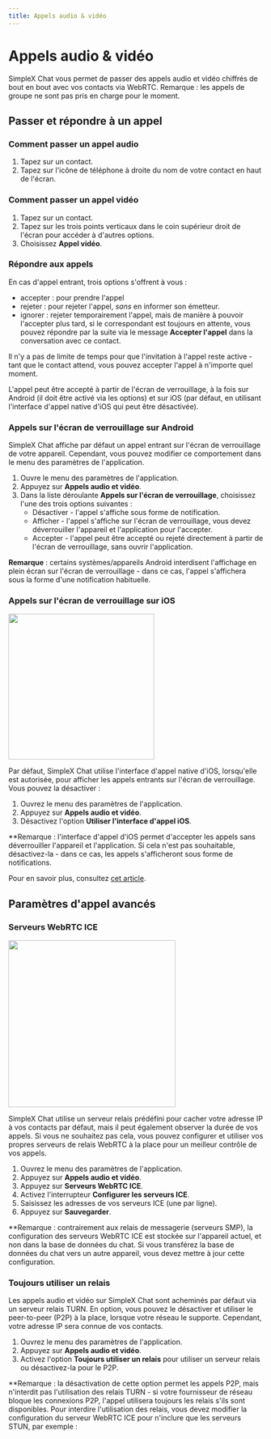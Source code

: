 ```yaml
---
title: Appels audio & vidéo
---
```

# Appels audio & vidéo

SimpleX Chat vous permet de passer des appels audio et vidéo chiffrés de bout en bout avec vos contacts via WebRTC. Remarque : les appels de groupe ne sont pas pris en charge pour le moment.

## Passer et répondre à un appel

### Comment passer un appel audio

1. Tapez sur un contact.
2. Tapez sur l'icône de téléphone à droite du nom de votre contact en haut de l'écran.

### Comment passer un appel vidéo

1. Tapez sur un contact.
2. Tapez sur les trois points verticaux dans le coin supérieur droit de l'écran pour accéder à d'autres options.
3. Choisissez **Appel vidéo**.

### Répondre aux appels

En cas d'appel entrant, trois options s'offrent à vous :

- accepter : pour prendre l'appel
- rejeter : pour rejeter l'appel, _sans_ en informer son émetteur.
- ignorer : rejeter temporairement l'appel, mais de manière à pouvoir l'accepter plus tard, si le correspondant est toujours en attente, vous pouvez répondre par la suite via le message **Accepter l'appel** dans la conversation avec ce contact.

Il n'y a pas de limite de temps pour que l'invitation à l'appel reste active - tant que le contact attend, vous pouvez accepter l'appel à n'importe quel moment.

L'appel peut être accepté à partir de l'écran de verrouillage, à la fois sur Android (il doit être activé via les options) et sur iOS (par défaut, en utilisant l'interface d'appel native d'iOS qui peut être désactivée).

### Appels sur l'écran de verrouillage sur Android

SimpleX Chat affiche par défaut un appel entrant sur l'écran de verrouillage de votre appareil. Cependant, vous pouvez modifier ce comportement dans le menu des paramètres de l'application.

1. Ouvre le menu des paramètres de l'application.
2. Appuyez sur **Appels audio et vidéo**.
3. Dans la liste déroulante **Appels sur l'écran de verrouillage**, choisissez l'une des trois options suivantes :
   - Désactiver - l'appel s'affiche sous forme de notification.
   - Afficher - l'appel s'affiche sur l'écran de verrouillage, vous devez déverrouiller l'appareil et l'application pour l'accepter.
   - Accepter - l'appel peut être accepté ou rejeté directement à partir de l'écran de verrouillage, sans ouvrir l'application.

**Remarque** : certains systèmes/appareils Android interdisent l'affichage en plein écran sur l'écran de verrouillage - dans ce cas, l'appel s'affichera sous la forme d'une notification habituelle.

### Appels sur l'écran de verrouillage sur iOS

<img src="../../blog/images/20230328-call1.png" width="288">

Par défaut, SimpleX Chat utilise l'interface d'appel native d'iOS, lorsqu'elle est autorisée, pour afficher les appels entrants sur l'écran de verrouillage. Vous pouvez la désactiver :

1. Ouvrez le menu des paramètres de l'application.
2. Appuyez sur **Appels audio et vidéo**.
3. Désactivez l'option **Utiliser l'interface d'appel iOS**.

**Remarque : l'interface d'appel d'iOS permet d'accepter les appels sans déverrouiller l'appareil et l'application. Si cela n'est pas souhaitable, désactivez-la - dans ce cas, les appels s'afficheront sous forme de notifications.

Pour en savoir plus, consultez [cet article](../../blog/20230328-simplex-chat-v4-6-profils-cachés.md#improved-audiovideo-calls).

## Paramètres d'appel avancés

### Serveurs WebRTC ICE

<img src="../../blog/images/20220928-ice-servers.png" width="330">

SimpleX Chat utilise un serveur relais prédéfini pour cacher votre adresse IP à vos contacts par défaut, mais il peut également observer la durée de vos appels. Si vous ne souhaitez pas cela, vous pouvez configurer et utiliser vos propres serveurs de relais WebRTC à la place pour un meilleur contrôle de vos appels.

1. Ouvrez le menu des paramètres de l'application.
2. Appuyez sur **Appels audio et vidéo**.
3. Appuyez sur **Serveurs WebRTC ICE**.
4. Activez l'interrupteur **Configurer les serveurs ICE**.
5. Saisissez les adresses de vos serveurs ICE (une par ligne).
6. Appuyez sur **Sauvegarder**.

**Remarque : contrairement aux relais de messagerie (serveurs SMP), la configuration des serveurs WebRTC ICE est stockée sur l'appareil actuel, et non dans la base de données du chat. Si vous transférez la base de données du chat vers un autre appareil, vous devez mettre à jour cette configuration.

### Toujours utiliser un relais

Les appels audio et vidéo sur SimpleX Chat sont acheminés par défaut via un serveur relais TURN. En option, vous pouvez le désactiver et utiliser le peer-to-peer (P2P) à la place, lorsque votre réseau le supporte. Cependant, votre adresse IP sera connue de vos contacts.

1. Ouvrez le menu des paramètres de l'application.
2. Appuyez sur **Appels audio et vidéo**.
3. Activez l'option **Toujours utiliser un relais** pour utiliser un serveur relais ou désactivez-la pour le P2P.

**Remarque : la désactivation de cette option permet les appels P2P, mais n'interdit pas l'utilisation des relais TURN - si votre fournisseur de réseau bloque les connexions P2P, l'appel utilisera toujours les relais s'ils sont disponibles. Pour interdire l'utilisation des relais, vous devez modifier la configuration du serveur WebRTC ICE pour n'inclure que les serveurs STUN, par exemple :
